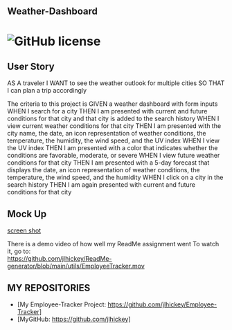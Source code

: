 ## Weather-Dashboard
# ![GitHub license](https://img.shields.io/badge/Made%20by-%40jlhickey-orange)


## User Story
AS A traveler
I WANT to see the weather outlook for multiple cities
SO THAT I can plan a trip accordingly

The criteria to this project is
GIVEN a weather dashboard with form inputs
WHEN I search for a city
THEN I am presented with current and future conditions for that city and that city is added to the search history
WHEN I view current weather conditions for that city
THEN I am presented with the city name, the date, an icon representation of weather conditions, the temperature, the humidity, the wind speed, and the UV index
WHEN I view the UV index
THEN I am presented with a color that indicates whether the conditions are favorable, moderate, or severe
WHEN I view future weather conditions for that city
THEN I am presented with a 5-day forecast that displays the date, an icon representation of weather conditions, the temperature, the wind speed, and the humidity
WHEN I click on a city in the search history
THEN I am again presented with current and future conditions for that city


## Mock Up

 [screen shot](https://github.com/jlhickey/ReadMe-generator/blob/main/EmployeeTracker.png)



There is a demo video of how well my ReadMe assignment went
To watch it, go to:  
 https://github.com/jlhickey/ReadMe-generator/blob/main/utils/EmployeeTracker.mov



## MY REPOSITORIES
- [My Employee-Tracker Project: https://github.com/jlhickey/Employee-Tracker]
- [MyGitHub: https://github.com/jlhickey]
